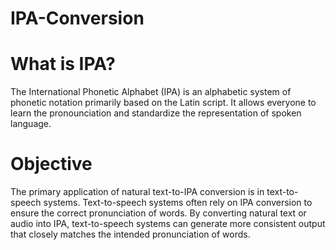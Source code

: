 # IPA-Conversion

# What is IPA?

The International Phonetic Alphabet (IPA) is an alphabetic system of phonetic notation primarily based on the Latin script.
It allows everyone to learn the pronounciation and standardize the representation of spoken language.

# Objective
The primary application of natural text-to-IPA conversion is in text-to-speech systems. Text-to-speech systems often rely on IPA conversion to ensure the correct pronunciation of words. By converting natural text or audio into IPA, text-to-speech systems can generate more consistent output that closely matches the intended pronunciation of words.
